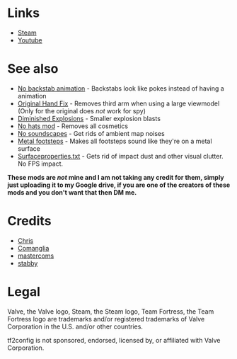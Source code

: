 # Links
* [Steam](https://steamcommunity.com/id/nekfresh)
* [Youtube](https://www.youtube.com/channel/UCHRTcx22PpzIPzKDG2cRv8w)

# See also
* [No backstab animation](https://drive.google.com/drive/folders/1FrevlL2Q5w77DKSa7vbyVzr_g9IXzopB?usp=sharing) - Backstabs look like pokes instead of having a animation
* [Original Hand Fix](https://drive.google.com/file/d/1xbLqEZSXZMe2zauGzq_8AokXhF6-2PRN/view?usp=sharing) - Removes third arm when using a large viewmodel (Only for the original does _not_ work for spy)
* [Diminished Explosions](https://drive.google.com/file/d/1BkKbRF4IFUQJa2FFRZgfdq4ya0F4OfBp/view?usp=sharing) - Smaller explosion blasts
* [No hats mod](https://drive.google.com/file/d/1LCiGPnb9x77lFGktuQpMs1N9Sqdp-yut/view?usp=sharing) - Removes all cosmetics
* [No soundscapes](https://drive.google.com/file/d/17BWQMJbOvlZepL9SwMRvXC3J9uoFvuBm/view?usp=sharing) - Get rids of ambient map noises
* [Metal footsteps](https://drive.google.com/file/d/1aYNk6cnDj-dGEU06s_dITv9v3aOtjreS/view?usp=sharing) - Makes all footsteps sound like they're on a metal surface
* [Surfaceproperties.txt](https://drive.google.com/file/d/1Sha0nkpYkaLZEkbfVDKg5EDGsnPJEDLa/view?usp=sharing) - Gets rid of impact dust and other visual clutter. No FPS impact.

**These mods are _not_ mine and I am not taking any credit for them, simply just uploading it to my Google drive, if you are one of the creators of these mods and you don't want that then DM me.**

# Credits
* [Chris](https://chrisdown.name/tf2/)
* [Comanglia](https://www.teamfortress.tv/25328/comanglias-config-fps-guide)
* [mastercoms](https://github.com/mastercoms/)
* [stabby](https://www.youtube.com/user/stabbyvideo)

# Legal
Valve, the Valve logo, Steam, the Steam logo, Team Fortress, the Team Fortress logo are trademarks and/or registered trademarks of Valve Corporation in the U.S. and/or other countries.

tf2config is not sponsored, endorsed, licensed by, or affiliated with Valve Corporation.
